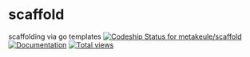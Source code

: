 # scaffold

scaffolding via go templates
[ ![Codeship Status for metakeule/scaffold](https://codeship.com/projects/a3ff6e30-79a2-0132-c0b1-5edf62375de9/status?branch=master)](https://codeship.com/projects/55943) [![Documentation](http://godoc.org/gopkg.in/metakeule/scaffold.v1?status.png)](http://godoc.org/gopkg.in/metakeule/scaffold.v1) [![Total views](https://sourcegraph.com/api/repos/github.com/metakeule/scaffold/counters/views.png)](https://sourcegraph.com/github.com/metakeule/scaffold)

